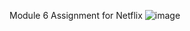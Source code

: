 Module 6 Assignment for Netflix
![image](https://user-images.githubusercontent.com/53272457/204069918-0988b53a-1a6e-4796-9014-cd14da3a3249.png)
